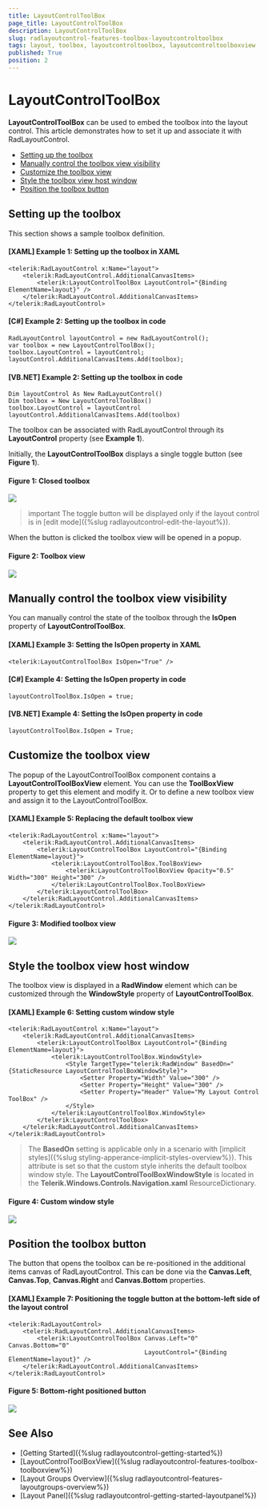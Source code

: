 ```yaml
---
title: LayoutControlToolBox
page_title: LayoutControlToolBox
description: LayoutControlToolBox
slug: radlayoutcontrol-features-toolbox-layoutcontroltoolbox
tags: layout, toolbox, layoutcontroltoolbox, layoutcontroltoolboxview
published: True
position: 2
---
```


# LayoutControlToolBox

__LayoutControlToolBox__ can be used to embed the toolbox into the layout control. This article demonstrates how to set it up and associate it with RadLayoutControl.

* [Setting up the toolbox](#setting-up-the-toolbox)
* [Manually control the toolbox view visibility](#manually-control-the-toolbox-view-visibility)
* [Customize the toolbox view](#customize-the-toolbox-view)
* [Style the toolbox view host window](#style-the-toolbox-view-host-window)
* [Position the toolbox button](#position-the-toolbox-button)

## Setting up the toolbox 

This section shows a sample toolbox definition.

#### __[XAML] Example 1: Setting up the toolbox in XAML__  
	<telerik:RadLayoutControl x:Name="layout">
		<telerik:RadLayoutControl.AdditionalCanvasItems>
			<telerik:LayoutControlToolBox LayoutControl="{Binding ElementName=layout}" />
		</telerik:RadLayoutControl.AdditionalCanvasItems>
	</telerik:RadLayoutControl>

#### __[C#] Example 2: Setting up the toolbox in code__  
	RadLayoutControl layoutControl = new RadLayoutControl();
	var toolbox = new LayoutControlToolBox();
	toolbox.LayoutControl = layoutControl;
	layoutControl.AdditionalCanvasItems.Add(toolbox);

#### __[VB.NET] Example 2: Setting up the toolbox in code__  	
	Dim layoutControl As New RadLayoutControl()
	Dim toolbox = New LayoutControlToolBox()
	toolbox.LayoutControl = layoutControl
	layoutControl.AdditionalCanvasItems.Add(toolbox)

The toolbox can be associated with RadLayoutControl through its __LayoutControl__ property (see __Example 1__).

Initially, the __LayoutControlToolBox__ displays a single toggle button (see __Figure 1__).
	
#### __Figure 1: Closed toolbox__  
![](images/radlayoutcontrol-features-toolbox-layoutcontroltoolbox-01.png)

>important The toggle button will be displayed only if the layout control is in [edit mode]({%slug radlayoutcontrol-edit-the-layout%}).

When the button is clicked the toolbox view will be opened in a popup.

#### __Figure 2: Toolbox view__  
![](images/radlayoutcontrol-features-toolbox-layoutcontroltoolbox-02.png)

## Manually control the toolbox view visibility

You can manually control the state of the toolbox through the __IsOpen__ property of __LayoutControlToolBox__.

#### __[XAML] Example 3: Setting the IsOpen property in XAML__  
	<telerik:LayoutControlToolBox IsOpen="True" />

#### __[C#] Example 4: Setting the IsOpen property in code__  
	layoutControlToolBox.IsOpen = true;
	
#### __[VB.NET] Example 4: Setting the IsOpen property in code__  
	layoutControlToolBox.IsOpen = True;

## Customize the toolbox view
	
The popup of the LayoutControlToolBox component contains a __LayoutControlToolBoxView__ element. You can use the __ToolBoxView__ property to get this element and modify it. Or to define a new toolbox view and assign it to the LayoutControlToolBox.

#### __[XAML] Example 5: Replacing the default toolbox view__  
	<telerik:RadLayoutControl x:Name="layout">
		<telerik:RadLayoutControl.AdditionalCanvasItems>
			<telerik:LayoutControlToolBox LayoutControl="{Binding ElementName=layout}">
				<telerik:LayoutControlToolBox.ToolBoxView>
					<telerik:LayoutControlToolBoxView Opacity="0.5" Width="300" Height="300" />
				</telerik:LayoutControlToolBox.ToolBoxView>
			</telerik:LayoutControlToolBox>
		</telerik:RadLayoutControl.AdditionalCanvasItems>
	</telerik:RadLayoutControl>
	
#### __Figure 3: Modified toolbox view__
![](images/radlayoutcontrol-features-toolbox-layoutcontroltoolbox-03.png)
	
## Style the toolbox view host window

The toolbox view is displayed in a __RadWindow__ element which can be customized through the __WindowStyle__ property of __LayoutControlToolBox__.

#### __[XAML] Example 6: Setting custom window style__
	<telerik:RadLayoutControl x:Name="layout">
		<telerik:RadLayoutControl.AdditionalCanvasItems>
			<telerik:LayoutControlToolBox LayoutControl="{Binding ElementName=layout}">	
				<telerik:LayoutControlToolBox.WindowStyle>
					<Style TargetType="telerik:RadWindow" BasedOn="{StaticResource LayoutControlToolBoxWindowStyle}">
						<Setter Property="Width" Value="300" />
						<Setter Property="Height" Value="300" />
						<Setter Property="Header" Value="My Layout Control ToolBox" />
					</Style>
				</telerik:LayoutControlToolBox.WindowStyle>
			</telerik:LayoutControlToolBox>
		</telerik:RadLayoutControl.AdditionalCanvasItems>
	</telerik:RadLayoutControl>
	
> The __BasedOn__ setting is applicable only in a scenario with [implicit styles]({%slug styling-apperance-implicit-styles-overview%}). This attribute is set so that the custom style inherits the default toolbox window style. The __LayoutControlToolBoxWindowStyle__ is located in the __Telerik.Windows.Controls.Navigation.xaml__ ResourceDictionary.
	
#### __Figure 4: Custom window style__
![](images/radlayoutcontrol-features-toolbox-layoutcontroltoolbox-04.png)

## Position the toolbox button

The button that opens the toolbox can be re-positioned in the additional items canvas of RadLayoutControl. This can be done via the __Canvas.Left__, __Canvas.Top__, __Canvas.Right__ and __Canvas.Bottom__ properties.

#### __[XAML] Example 7: Positioning the toggle button at the bottom-left side of the layout control__   
	<telerik:RadLayoutControl>
		<telerik:RadLayoutControl.AdditionalCanvasItems>
			<telerik:LayoutControlToolBox Canvas.Left="0" Canvas.Bottom="0" 
										  LayoutControl="{Binding ElementName=layout}" />
		</telerik:RadLayoutControl.AdditionalCanvasItems>
	</telerik:RadLayoutControl>

#### __Figure 5: Bottom-right positioned button__
![](images/radlayoutcontrol-features-toolbox-layoutcontroltoolbox-05.png)

## See Also  
* [Getting Started]({%slug radlayoutcontrol-getting-started%})
* [LayoutControlToolBoxView]({%slug radlayoutcontrol-features-toolbox-toolboxview%})
* [Layout Groups Overview]({%slug radlayoutcontrol-features-layoutgroups-overview%})
* [Layout Panel]({%slug radlayoutcontrol-getting-started-layoutpanel%})
